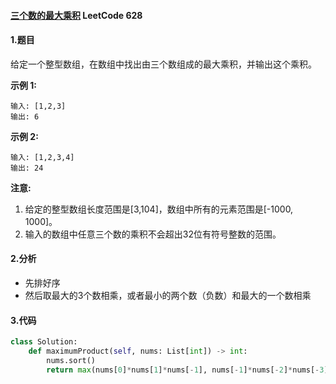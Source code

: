 #### [三个数的最大乘积](https://leetcode-cn.com/problems/maximum-product-of-three-numbers/) LeetCode 628

#### 1.题目

给定一个整型数组，在数组中找出由三个数组成的最大乘积，并输出这个乘积。

**示例 1:**

```
输入: [1,2,3]
输出: 6
```

**示例 2:**

```
输入: [1,2,3,4]
输出: 24
```

**注意:**

1. 给定的整型数组长度范围是[3,104]，数组中所有的元素范围是[-1000, 1000]。
2. 输入的数组中任意三个数的乘积不会超出32位有符号整数的范围。

#### 2.分析

- 先排好序
- 然后取最大的3个数相乘，或者最小的两个数（负数）和最大的一个数相乘

#### 3.代码

```python
class Solution:
    def maximumProduct(self, nums: List[int]) -> int:
        nums.sort()
        return max(nums[0]*nums[1]*nums[-1], nums[-1]*nums[-2]*nums[-3])
```

